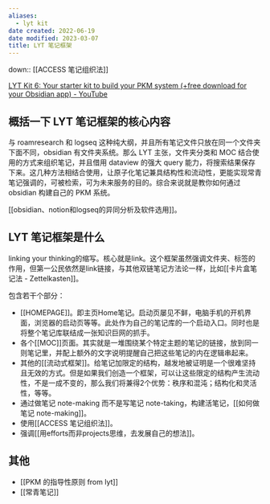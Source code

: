 ```yaml
---
aliases:
  - lyt kit
date created: 2022-06-19
date modified: 2023-03-07
title: LYT 笔记框架
---
```


down:: [[ACCESS 笔记组织法]]

[LYT Kit 6: Your starter kit to build your PKM system (+free download for your Obsidian app) - YouTube](https://www.youtube.com/watch?v=ftzQOkzGCLg)  

## 概括一下 LYT 笔记框架的核心内容

与 roamresearch 和 logseq 这种纯大纲，并且所有笔记文件只放在同一个文件夹下面不同，obsidian 有文件夹系统。那么 LYT 主张，文件夹分类和 MOC 结合使用的方式来组织笔记，并且借用 dataview 的强大 query 能力，将搜索结果保存下来。这几种方法相结合使用，让原子化笔记兼具结构性和流动性，更能实现常青笔记强调的，可被检索，可为未来服务的目的。综合来说就是教你如何通过 obsidian 构建自己的 PKM 系统。

[[obsidian、notion和logseq的异同分析及软件选用]]。

## LYT 笔记框架是什么

linking your thinking的缩写。核心就是link。这个框架虽然强调文件夹、标签的作用，但第一公民依然是link链接，与其他双链笔记方法论一样，比如[[卡片盒笔记法 - Zettelkasten]]。

包含若干个部分：

- [[HOMEPAGE]]。即主页Home笔记。启动页屡见不鲜，电脑手机的开机界面，浏览器的启动页等等。此处作为自己的笔记库的一个启动入口。同时也是将整个笔记库联结成一张知识巨网的抓手。
- 各个[[MOC]]页面。其实就是一堆围绕某个特定主题的笔记的链接，放到同一则笔记里，并配上额外的文字说明提醒自己把这些笔记的内在逻辑串起来。
- 其他的[[流动式框架]]。给笔记加限定的结构，越发地被证明是一个很难坚持且无效的方式。但是如果我们创造一个框架，可以让这些限定的结构产生流动性，不是一成不变的，那么我们将兼得2个优势：秩序和混沌；结构化和灵活性，等等。
- 通过做笔记 note-making 而不是写笔记 note-taking，构建活笔记，[[如何做笔记 note-making]]。
- 使用[[ACCESS 笔记组织法]]。
- 强调[[用efforts而非projects思维，去发展自己的想法]]。

## 其他

- [[PKM 的指导性原则 from lyt]]
- [[常青笔记]]
